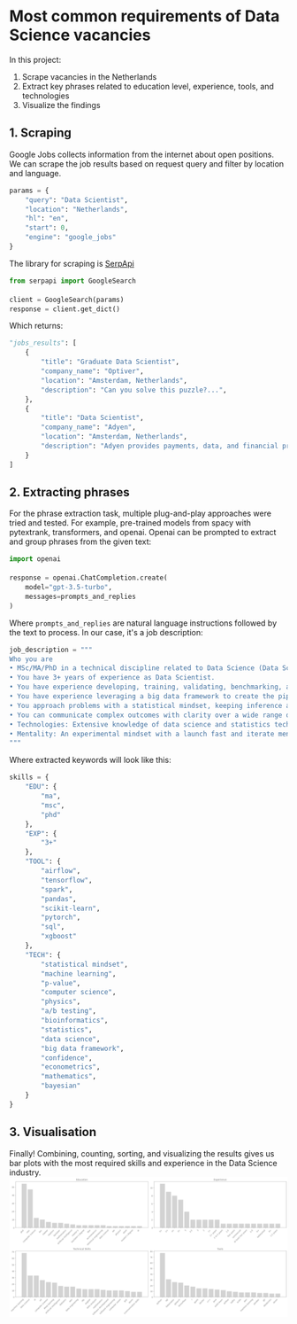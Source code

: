 # **Most common requirements of Data Science vacancies**

In this project:
1. Scrape vacancies in the Netherlands
2. Extract key phrases related to education level, experience, tools, and technologies
3. Visualize the findings

## **1. Scraping**

Google Jobs collects information from the internet about open positions.
We can scrape the job results based on request query and filter by location and language.

```python
params = {
    "query": "Data Scientist",
    "location": "Netherlands",
    "hl": "en",
    "start": 0,
    "engine": "google_jobs"
}
```
The library for scraping is [SerpApi](https://serpapi.com/)
```python
from serpapi import GoogleSearch

client = GoogleSearch(params)
response = client.get_dict()
```
Which returns:
```python
"jobs_results": [
    {
        "title": "Graduate Data Scientist",
        "company_name": "Optiver",
        "location": "Amsterdam, Netherlands",
        "description": "Can you solve this puzzle?...",
    },
    {
        "title": "Data Scientist",
        "company_name": "Adyen",
        "location": "Amsterdam, Netherlands",
        "description": "Adyen provides payments, data, and financial products..."
    }
]
```

## **2. Extracting phrases**

For the phrase extraction task, multiple plug-and-play approaches were tried and tested. For example, pre-trained models from spacy with pytextrank, transformers, and openai. Openai can be prompted to extract and group phrases from the given text:
```python
import openai

response = openai.ChatCompletion.create(
    model="gpt-3.5-turbo",
    messages=prompts_and_replies
)
```
Where ```prompts_and_replies``` are natural language instructions followed by the text to process. In our case, it's a job description:
```python
job_description = """
Who you are
• MSc/MA/PhD in a technical discipline related to Data Science (Data Science, Physics, Computer Science, Econometrics, Bioinformatics, etc.)
• You have 3+ years of experience as Data Scientist.
• You have experience developing, training, validating, benchmarking, and monitoring machine learning algorithms. 
• You have experience leveraging a big data framework to create the pipelines needed to feed the models with appropriate data. 
• You approach problems with a statistical mindset, keeping inference as a product of data science. Experience with statistical testing (confidence, p-value, A/B testing, Bayesian) is a plus. 
• You can communicate complex outcomes with clarity over a wide range of audiences. 
• Technologies: Extensive knowledge of data science and statistics techniques, toolsets and algorithms, such as e.g. Spark, Scikit-Learn, TensorFlow, PyTorch, XGBoost, Pandas, Airflow, SQL. 
• Mentality: An experimental mindset with a launch fast and iterate mentality. A strong statistics/mathematics background is a plus.
"""
```
Where extracted keywords will look like this:
```python
skills = {
    "EDU": {
        "ma",
        "msc",
        "phd"
    },
    "EXP": {
        "3+"
    },
    "TOOL": {
        "airflow",
        "tensorflow",
        "spark",
        "pandas",
        "scikit-learn",
        "pytorch",
        "sql",
        "xgboost"
    },
    "TECH": {
        "statistical mindset",
        "machine learning",
        "p-value",
        "computer science",
        "physics",
        "a/b testing",
        "bioinformatics",
        "statistics",
        "data science",
        "big data framework",
        "confidence",
        "econometrics",
        "mathematics",
        "bayesian"
    }
}
```

## **3. Visualisation**

Finally! Combining, counting, sorting, and visualizing the results gives us bar plots with the most required skills and experience in the Data Science industry.
![data_science_requirements.png](https://github.com/ayundina/job_posts_analysis/blob/main/data_science_requirements.png)
